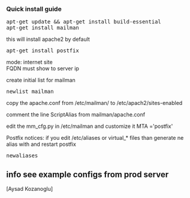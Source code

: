 ### Quick install guide
<pre>
apt-get update && apt-get install build-essential
apt-get install mailman
</pre>

this will install apache2 by default

<pre>apt-get install postfix</pre>

mode: internet site   
FQDN must show to server ip

create initial list for mailman
<pre>newlist mailman</pre>

copy the apache.conf from /etc/mailman/ to /etc/apach2/sites-enabled

comment the line ScriptAlias from mailman/apache.conf

edit the mm_cfg.py in /etc/mailman  and customize it
MTA ='postfix'

Postfix notices:
if you edit /etc/aliases or virtual_* files than generate ne alias with and restart postfix
<pre>newaliases</pre>   


## info see example configs from prod server



[Aysad Kozanoglu]
